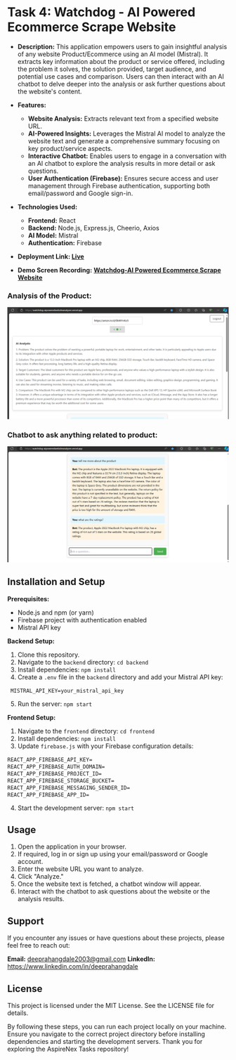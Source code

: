 # Task 4: Watchdog - AI Powered Ecommerce Scrape Website

- **Description:** 
  This application empowers users to gain insightful analysis of any website Product/Ecommerce using an AI model (Mistral). It extracts key information about the product or service offered, including the problem it solves, the solution provided, target audience, and potential use cases and comparison. Users can then interact with an AI chatbot to delve deeper into the analysis or ask further questions about the website's content.

- **Features:**
  - **Website Analysis:** Extracts relevant text from a specified website URL.
  - **AI-Powered Insights:** Leverages the Mistral AI model to analyze the website text and generate a comprehensive summary focusing on key product/service aspects.
  - **Interactive Chatbot:** Enables users to engage in a conversation with an AI chatbot to explore the analysis results in more detail or ask questions.
  - **User Authentication (Firebase):** Ensures secure access and user management through Firebase authentication, supporting both email/password and Google sign-in.

- **Technologies Used:**
  - **Frontend:** React
  - **Backend:** Node.js, Express.js, Cheerio, Axios
  - **AI Model:** Mistral
  - **Authentication:** Firebase

- **Deployment Link: [Live](https://watchdog-aipoweredwebsiteanalyzer.vercel.app/)**
- **Demo Screen Recording:** [**Watchdog-AI Powered Ecommerce Scrape Website**](https://drive.google.com/file/d/1fWw4zLlm0Ot6fszDtHqv7E_uJ_ZrZxeO/view?usp=drive_link)
### Analysis of the Product:
![Watchdog Screenshot](analysis.png)
### Chatbot to ask anything related to product:
![Watchdog Screenshot](chatbot.png)

## Installation and Setup

**Prerequisites:**

* Node.js and npm (or yarn)
* Firebase project with authentication enabled
* Mistral API key

**Backend Setup:**

1. Clone this repository.
2. Navigate to the `backend` directory: `cd backend`
3. Install dependencies: `npm install`
4. Create a `.env` file in the `backend` directory and add your Mistral API key:
```plaintext
 MISTRAL_API_KEY=your_mistral_api_key
```
5. Run the server: `npm start`

**Frontend Setup:**

1. Navigate to the `frontend` directory: `cd frontend`
2. Install dependencies: `npm install`
3. Update `firebase.js` with your Firebase configuration details:
```plaintext
REACT_APP_FIREBASE_API_KEY=
REACT_APP_FIREBASE_AUTH_DOMAIN=
REACT_APP_FIREBASE_PROJECT_ID=
REACT_APP_FIREBASE_STORAGE_BUCKET=
REACT_APP_FIREBASE_MESSAGING_SENDER_ID=
REACT_APP_FIREBASE_APP_ID=
```
4. Start the development server: `npm start`

## Usage

1. Open the application in your browser.
2. If required, log in or sign up using your email/password or Google account.
3. Enter the website URL you want to analyze.
4. Click "Analyze."
5. Once the website text is fetched, a chatbot window will appear.
6. Interact with the chatbot to ask questions about the website or the analysis results.

## Support
If you encounter any issues or have questions about these projects, please feel free to reach out:

**Email:** deeprahangdale2003@gmail.com
**LinkedIn:** https://www.linkedin.com/in/deeprahangdale

## License
This project is licensed under the MIT License. See the LICENSE file for details.

By following these steps, you can run each project locally on your machine. Ensure you navigate to the correct project directory before installing dependencies and starting the development servers. Thank you for exploring the AspireNex Tasks repository!

